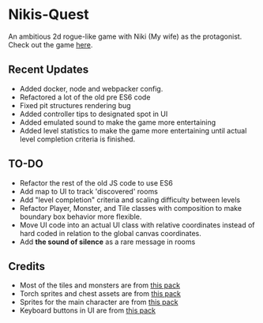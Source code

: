 # Nikis-Quest
An ambitious 2d rogue-like game with Niki (My wife) as the protagonist.
<br>
Check out the game [here](https://keymaster777.github.io/Nikis-Quest/).

## Recent Updates
- Added docker, node and webpacker config.
- Refactored a lot of the old pre ES6 code
- Fixed pit structures rendering bug
- Added controller tips to designated spot in UI
- Added emulated sound to make the game more entertaining
- Added level statistics to make the game more entertaining until actual level completion criteria is finished.
## TO-DO
- Refactor the rest of the old JS code to use ES6
- Add map to UI to track 'discovered' rooms
- Add "level completion" criteria and scaling difficulty between levels
- Refactor Player, Monster, and Tile classes with composition to make boundary box behavior more flexible.
- Move UI code into an actual UI class with relative coordinates instead of hard coded in relation to the global canvas coordinates.
- Add **the sound of silence** as a rare message in rooms
## Credits
- Most of the tiles and monsters are from [this pack](https://0x72.itch.io/dungeontileset-ii)
- Torch sprites and chest assets are from [this pack](https://pixel-poem.itch.io/dungeon-assetpuck)
- Sprites for the main character are from [this pack](https://ansimuz.itch.io/legend-of-faune)
- Keyboard buttons in UI are from [this pack](https://beamedeighth.itch.io/simplekeys-animated-pixel-keyboard-keys)
